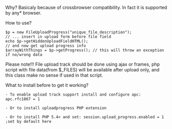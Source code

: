 Why?
	Basicaly because of crossbrowser compatibility. In fact it is supported by any* browser.
	
How to use?

	$p = new FileUploadProgress("unique_file_description");
	// ... insert in upload form before file field
	echo $p->getHiddenUploadFieldHTML();
	// and now get upload progress info
	$arrayWithThings = $p->getProgress(); // this will throw an exception if no/wrong data
	
Please note!!!
	File upload track should be done using ajax or frames, php script with file data(from $_FILES) will be available
	after upload only, and this class make no sense if used in that script.
	
What to install before to get it working?
	
	- To enable upload track support install and configure apc:
	apc.rfc1867 = 1
	
	- Or to install uploadprogress PHP extension
	
	- Or to install PHP 5.4< and set: session.upload_progress.enabled = 1 ;set by default here
	
	
